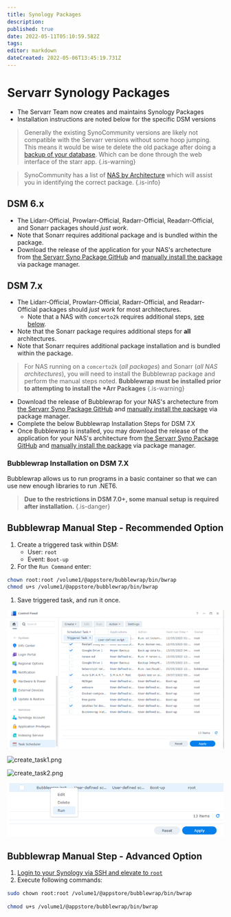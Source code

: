 ```yaml
---
title: Synology Packages
description: 
published: true
date: 2022-05-11T05:10:59.582Z
tags: 
editor: markdown
dateCreated: 2022-05-06T13:45:19.731Z
---
```


# Servarr Synology Packages

- The Servarr Team now creates and maintains Synology Packages
- Installation instructions are noted below for the specific DSM versions

> Generally the existing SynoCommunity versions are likely not compatible with the Servarr versions without some hoop jumping. This means it would be wise te delete the old package after doing a [backup of your database](https://wiki.servarr.com/en/radarr/faq#how-do-i-backuprestore-radarr). Which can be done through the web interface of the starr app.
{.is-warning}


> SynoCommunity has a list of [NAS by Architecture](https://github.com/SynoCommunity/spksrc/wiki/Architecture-per-Synology-model) which will assist you in identifying the correct package.
{.is-info}

## DSM 6.x

- The Lidarr-Official, Prowlarr-Official, Radarr-Official, Readarr-Official, and Sonarr packages should _just work_. 
- Note that Sonarr requires additional package and is bundled within the package. 
- Download the release of the application for your NAS's archetecture from [the Servarr Syno Package GitHub](https://github.com/Servarr/spksrc/releases) and [manually install the package](https://kb.synology.com/en-us/DSM/tutorial/How_to_install_applications_with_Package_Center#x_anchor_id6) via package manager.

## DSM 7.x

- The Lidarr-Official, Prowlarr-Official, Radarr-Official, and Readarr-Official packages should _just work_ for most architectures.
  - Note that a NAS with `comcerto2k` requires additional steps, [see below](#bubblewrap-manual-step-recommended-option).
- Note that the Sonarr package requires additional steps for **all** architectures.
- Note that Sonarr requires additional package installation and is bundled within the package.

> For NAS running on a `comcerto2k` (*all packages*) and Sonarr (*all NAS architectures*), you will need to install the Bubblewrap package and perform the manual steps noted. **Bubblewrap must be installed prior to attempting to install the \*Arr Packages**
{.is-warning}

- Download the release of Bubblewrap for your NAS's archetecture from [the Servarr Syno Package GitHub](https://github.com/Servarr/spksrc/releases) and [manually install the package](https://kb.synology.com/en-us/DSM/tutorial/How_to_install_applications_with_Package_Center#x_anchor_id6) via package manager.
- Complete the below Bubblewrap Installation Steps for DSM 7.X
- Once Bubblewrap is installed, you may download the release of the application for your NAS's architecture from [the Servarr Syno Package GitHub](https://github.com/Servarr/spksrc/releases) and [manually install the package](https://kb.synology.com/en-us/DSM/tutorial/How_to_install_applications_with_Package_Center#x_anchor_id6) via package manager.

### Bubblewrap Installation on DSM 7.X

Bubblewrap allows us to run programs in a basic container so that we can use new enough libraries to run .NET6.

> **Due to the restrictions in DSM 7.0+, some manual setup is required after installation.**
{.is-danger}


## Bubblewrap Manual Step - Recommended Option

1. Create a triggered task within DSM:
	- User: `root`
  	- Event: `Boot-up`
1. For the `Run Command` enter:

```bash
chown root:root /volume1/@appstore/bubblewrap/bin/bwrap
chmod u+s /volume1/@appstore/bubblewrap/bin/bwrap
```

1. Save triggered task, and run it once.

![triggered_task.png](/assets/synology/triggered_task.png)

![create_task1.png](/assets/synology/create_task1.png)

![create_task2.png](/assets/synology/create_task2.png)

![run_task.png](/assets/synology/run_task.png)

## Bubblewrap Manual Step - Advanced Option

1. [Login to your Synology via SSH and elevate to `root`](https://kb.synology.com/en-global/DSM/tutorial/How_to_login_to_DSM_with_root_permission_via_SSH_Telnet)
1. Execute following commands:

```bash
sudo chown root:root /volume1/@appstore/bubblewrap/bin/bwrap
```

```bash
chmod u+s /volume1/@appstore/bubblewrap/bin/bwrap
```
